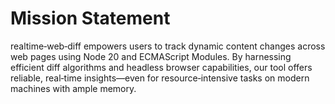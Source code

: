 # Mission Statement

realtime‑web‑diff empowers users to track dynamic content changes across web pages using Node 20 and ECMAScript Modules.
By harnessing efficient diff algorithms and headless browser capabilities, our tool offers reliable, real‑time insights—even
for resource‑intensive tasks on modern machines with ample memory.
